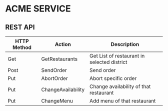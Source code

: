 # ACME SERVICE
## REST API
| HTTP Method | Action             | Description                                 |
|-------------|--------------------|---------------------------------------------|
| Get         | GetRestaurants     | Get List of restaurant in selected district |
| Post        | SendOrder          | Send order                                  |
| Put         | AbortOrder         | Abort specific order                        |
| Put         | ChangeAvailability | Change availability of that restaurant      |
| Put         | ChangeMenu         | Add menu of that restaurant                 |